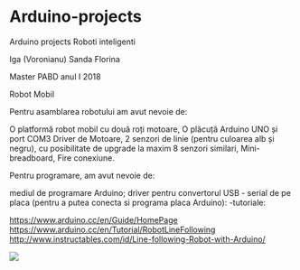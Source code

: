 # Arduino-projects
Arduino projects
Roboti inteligenti

Iga (Voronianu) Sanda Florina

Master PABD anul I 2018

Robot  Mobil

Pentru  asamblarea robotului am avut nevoie de:

 O platformă robot  mobil cu două roți motoare,
 O plăcuță Arduino UNO și port COM3 
 Driver de Motoare,
  2 senzori de linie (pentru  culoarea alb și negru), cu posibilitate de upgrade la maxim 8 senzori  similari,
 Mini-breadboard,
 Fire  conexiune.


Pentru programare, am  avut  nevoie de:

mediul de programare  Arduino;
driver pentru convertorul USB - serial de pe placa (pentru a putea conecta si programa placa Arduino):
-tutoriale:

https://www.arduino.cc/en/Guide/HomePage https://www.arduino.cc/en/Tutorial/RobotLineFollowing http://www.instructables.com/id/Line-following-Robot-with-Arduino/


<img src="https://imgur.com/tBvqgDY" />
